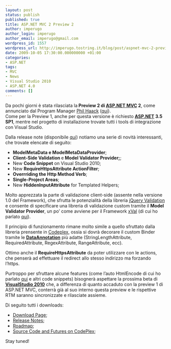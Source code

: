 ```yaml
---
layout: post
status: publish
published: true
title: ASP.NET MVC 2 Preview 2
author: imperugo
author_login: imperugo
author_email: imperugo@gmail.com
wordpress_id: 1557
wordpress_url: http://imperugo.tostring.it/blog/post/aspnet-mvc-2-preview-2/
date: 2009-10-05 17:30:00.000000000 +01:00
categories:
- ASP.NET
tags:
- MVC
- News
- Visual Studio 2010
- ASP.NET 4.0
comments: []
---
```

<p>
	Da pochi giorni &egrave; stata rilasciata la<strong> Preview 2 di </strong><a href="http://www.asp.net/mvc" rel="nofollow" target="_blank"><strong>ASP.NET MVC</strong></a><strong> 2</strong>, come annunciato dal Program Manager <a href="http://haacked.com/" rel="nofollow" target="_blank">Phil Haack</a> (<a href="http://haacked.com/archive/2009/10/01/asp.net-mvc-preview-2-released.aspx" target="_blank">qui</a>). <br />
	Come per la Preview 1, anche per questa versione &egrave; richiesto <a href="http://www.asp.net" rel="nofollow" target="_blank"><strong>ASP.NET</strong></a><strong> 3.5 SP1</strong>, mentre nel progetto di installazione trovate tutti i tools di integrazione con Visual Studio.</p>
<p>
	Dalla release note (disponibile <a href="http://go.microsoft.com/fwlink/?LinkID=157066" rel="nofollow" target="_blank" title="ASP.NET MVC 2 Preview 2 Release Note">qui</a>) notiamo una serie di novit&agrave; interessanti, che trovate elencate di seguito:</p>
<ul>
	<li>
		<strong>ModelMetaData e ModelMetaDataProvider</strong>;</li>
	<li>
		<strong>Client-Side Validation </strong>e<strong> Model Validator Provider;</strong>;</li>
	<li>
		New <strong>Code Snippet</strong> on Visual Studio 2010;</li>
	<li>
		New <strong>RequireHttpsAttribute ActionFilter</strong>;</li>
	<li>
		<strong>Overrriding the Http Method Verb</strong>;</li>
	<li>
		<strong>Single-Project Areas</strong>;</li>
	<li>
		New <strong>HiddenInputAttribute</strong> for Templated Helpers;</li>
</ul>
<p>
	Molto apprezzata la parte di validazione client-side (assente nella versione 1.0 del Framework), che sfrutta le potenzialit&agrave; della libreria <a href="http://bassistance.de/jquery-plugins/jquery-plugin-validation/" rel="nofollow" target="_blank" title="jQuery plugin validation">jQuery Validation</a> e consente di specificare una libreria di validazione custom tramite il <strong>Model Validator Provider</strong>, un po&rsquo; come avviene per il Framework <a href="http://xval.codeplex.com/" rel="nofollow" target="_blank" title="xVal">xVal</a> (di cui ho parlato <a href="http://imperugo.tostring.it/blog/post/rilasciato-xval-v10" target="_blank" title="xVal 1.0 RTM">qui</a>).</p>
<p>
	Il principio di funzionamento rimane molto simile a quello sfruttato dalla libreria prensente in <a href="http://www.codeplex.com" rel="nofollow" target="_blank" title="CodePlex">Codeplex</a>, ossia si dovr&agrave; decorare il custom Binder tramite le <strong><a href="http://msdn.microsoft.com/en-us/library/dd901590(VS.95).aspx" rel="nofollow" target="_blank" title="Using Data Annotations to Customize Data Classes">DataAnnotation</a></strong> pi&ugrave; adatte (StringLengthAttribute, RequiredAttribute, RegexAttribute, RangeAttribute, ecc).</p>
<p>
	Ottimo anche il <strong>RequireHttpsAttribute</strong> da poter utilizzare con le actions, che penser&agrave; ad effettuare il redirect allo stesso indirizzo ma forzando l&rsquo;https.</p>
<p>
	Purtroppo per sfruttare alcune features (come l&rsquo;auto HtmlEncode di cui ho parlato <a href="http://imperugo.tostring.it/blog/post/autoencode-in-aspnet-40" target="_blank" title="Auto HtmlEncode Bloc">qui</a> e altri code snippets) bisogner&agrave; aspettare la prossima beta di <strong><a href="http://imperugo.tostring.it/tags/archive/visual+studio+2010" target="_blank" title="Visual Studio 2010">VisualStudio 2010</a></strong> che, a differenza di quanto accaduto con la preview 1 di ASP.NET MVC, conterr&agrave; gi&agrave; al suo interno questa preview e le rispettive RTM saranno sincronizzate e rilasciate assieme.</p>
<p>
	Di seguito tutti i downloads:</p>
<ul>
	<li>
		<a href="http://www.microsoft.com/downloads/details.aspx?FamilyID=d3f06bb9-5f5f-4f46-91e9-813b3fce2db1&amp;displaylang=en" rel="nofollow" target="_blank" title="ASP.NET MVC 2 Preview 2">Download Page</a>;</li>
	<li>
		<a href="http://go.microsoft.com/fwlink/?LinkID=157066" target="_blank" title="ASP.NET MVC 2 Preview 2 release notes">Release Notes</a>;</li>
	<li>
		<a href="http://aspnet.codeplex.com/Wiki/View.aspx?title=Road%20Map&amp;referringTitle=Home" rel="nofollow" target="_blank" title="ASP.NET MVC 2 Preview 2 RoadMap">Roadmap</a>;</li>
	<li>
		<a href="http://aspnet.codeplex.com/Release/ProjectReleases.aspx?ReleaseId=33836" rel="nofollow" target="_blank" title="ASP.NET MVC 2 Preview 2 Source Code and Futures">Source Code and Futures on CodePlex</a>;</li>
</ul>
<p>
	Stay tuned!</p>
